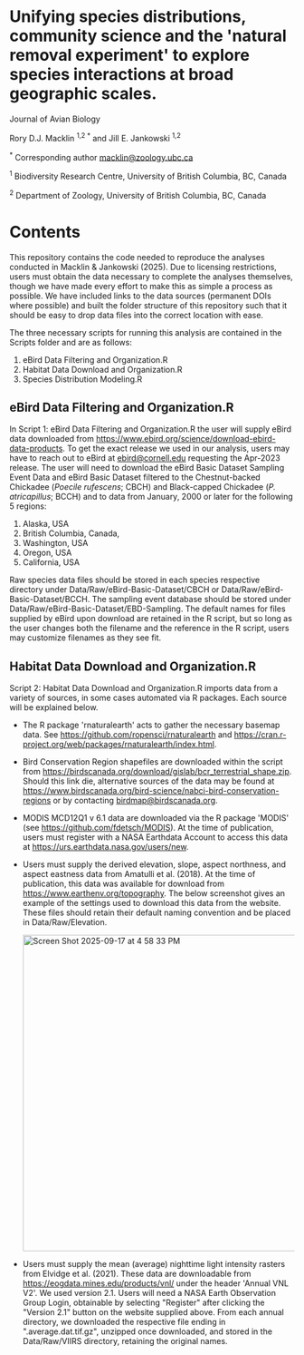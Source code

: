 # Unifying species distributions, community science and the 'natural removal experiment' to explore species interactions at broad geographic scales.

Journal of Avian Biology

Rory D.J. Macklin <sup>1,2 \*</sup> and Jill E. Jankowski <sup>1,2</sup>

<sup>\*</sup> Corresponding author <macklin@zoology.ubc.ca>

<sup>1</sup> Biodiversity Research Centre, University of British Columbia, BC, Canada

<sup>2</sup> Department of Zoology, University of British Columbia, BC, Canada

# Contents

This repository contains the code needed to reproduce the analyses conducted in Macklin & Jankowski (2025). Due to licensing restrictions, users must obtain the data necessary to complete the analyses themselves, though we have made every effort to make this as simple a process as possible. We have included links to the data sources (permanent DOIs where possible) and built the folder structure of this repository such that it should be easy to drop data files into the correct location with ease.

The three necessary scripts for running this analysis are contained in the Scripts folder and are as follows:

1. eBird Data Filtering and Organization.R
2. Habitat Data Download and Organization.R
3. Species Distribution Modeling.R


## eBird Data Filtering and Organization.R

In Script 1: eBird Data Filtering and Organization.R the user will supply eBird data downloaded from <https://www.ebird.org/science/download-ebird-data-products>. To get the exact release we used in our analysis, users may have to reach out to eBird at <ebird@cornell.edu> requesting the Apr-2023 release. The user will need to download the eBird Basic Dataset Sampling Event Data and eBird Basic Dataset filtered to the Chestnut-backed Chickadee (*Poecile rufescens*; CBCH) and Black-capped Chickadee (*P. atricapillus*; BCCH) and to data from January, 2000 or later for the following 5 regions:

1. Alaska, USA
2. British Columbia, Canada,
3. Washington, USA
4. Oregon, USA
5. California, USA

Raw species data files should be stored in each species respective directory under Data/Raw/eBird-Basic-Dataset/CBCH or Data/Raw/eBird-Basic-Dataset/BCCH. The sampling event database should be stored under Data/Raw/eBird-Basic-Dataset/EBD-Sampling. The default names for files supplied by eBird upon download are retained in the R script, but so long as the user changes both the filename and the reference in the R script, users may customize filenames as they see fit.

## Habitat Data Download and Organization.R

Script 2: Habitat Data Download and Organization.R imports data from a variety of sources, in some cases automated via R packages. Each source will be explained below.

* The R package 'rnaturalearth' acts to gather the necessary basemap data. See <https://github.com/ropensci/rnaturalearth> and <https://cran.r-project.org/web/packages/rnaturalearth/index.html>.
* Bird Conservation Region shapefiles are downloaded within the script from <https://birdscanada.org/download/gislab/bcr_terrestrial_shape.zip>. Should this link die, alternative sources of the data may be found at <https://www.birdscanada.org/bird-science/nabci-bird-conservation-regions> or by contacting <birdmap@birdscanada.org>.
* MODIS MCD12Q1 v 6.1 data are downloaded via the R package 'MODIS' (see <https://github.com/fdetsch/MODIS>). At the time of publication, users must register with a NASA Earthdata Account to access this data at <https://urs.earthdata.nasa.gov/users/new>.

* Users must supply the derived elevation, slope, aspect northness, and aspect eastness data from Amatulli et al. (2018). At the time of publication, this data was available for download from <https://www.earthenv.org/topography>. The below screenshot gives an example of the settings used to download this data from the website. These files should retain their default naming convention and be placed in Data/Raw/Elevation.

  <img width="788" height="558" alt="Screen Shot 2025-09-17 at 4 58 33 PM" src="https://github.com/user-attachments/assets/f2e6ba5f-5ce0-4446-8f5c-0762ec4a886a" />

* Users must supply the mean (average) nighttime light intensity rasters from Elvidge et al. (2021). These data are downloadable from <https://eogdata.mines.edu/products/vnl/> under the header 'Annual VNL V2'. We used version 2.1. Users will need a NASA Earth Observation Group Login, obtainable by selecting "Register" after clicking the "Version 2.1" button on the website supplied above. From each annual directory, we downloaded the respective file ending in ".average.dat.tif.gz", unzipped once downloaded, and stored in the Data/Raw/VIIRS directory, retaining the original names.
